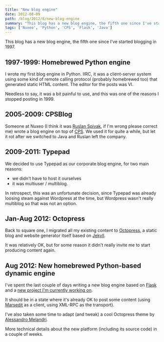 ```yaml
---
title: "New blog engine"
date: 2012-08-09
path: /blog/2012/8/new-blog-engine
summary: "This blog has a new blog engine, the fifth one since I've started blogging in 1997."
tags: ['Nuxeo', 'Python', 'CPS', 'Flask', 'Java']
---
```


This blog has a new blog engine, the fifth one since I've started blogging in 1997.

## 1997-1999: Homebrewed Python engine

I wrote my first blog engine in Python. IIRC, it was a client-server system using some kind of remote calling protocol (probably homebrewed too) that generated static HTML content. The editor for the posts was VI.

Needless to say, it was a bit painful to use, and this was one of the reasons I stopped posting in 1999.

## 2005-2009: CPSBlog

Someone at Nuxeo (I think it was [Ruslan Spivak](http://ruslanspivak.com/), if I'm wrong please correct me) wrote a blog engine on top of [CPS](/blog/categories/cps). We used it for quite a while, but let it rot after we switched to Java and Ruslan left the company.

## 2009-2011: Typepad

We decided to use Typepad as our corporate blog engine, for two main reasons:

- we didn't have to host it ourselves
- it was multiuser / multiblog.

In retrospect, this was an unfortunate decision, since Typepad was already loosing steam against Wordpress at the time, but Wordpress wasn't really multiblog so that was not an option.

## Jan-Aug 2012: Octopress

Back to square one, I migrated all my existing content to [Octopress](http://octopress.org/), a static blog and website generator itself based on [Jekyll](http://jekyllrb.com/).

It was relatively OK, but for some reason it didn't really invite me to start producing content again.

## Aug 2012: New homebrewed Python-based dynamic engine

I've spent the last couple of days writing a new blog engine based on [Flask](http://flask.pocoo.org/) and a [new project I'm currently working on](http://signup.yaka.biz/).

It should be in a state where it's already OK to post some content (using [Marsedit](http://www.red-sweater.com/marsedit/) as a client, using XML-RPC as the transport). 

I've also taken some time to adapt (and tweak) a cool Octopress theme by [Alessandro Melandri](http://melandri.net/2012/07/23/darkstripes-octopress-theme-released/).

More technical details about the new platform (including its source code) in a couple of weeks.
